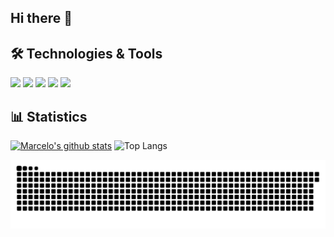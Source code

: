 ## Hi there 👋

## 🛠️ Technologies & Tools
![](https://img.shields.io/badge/Code-PHP-informational?style=flat&color=informational&logo=php)
![](https://img.shields.io/badge/Code-JavaScript-informational?style=flat&color=informational&logo=javascript)
![](https://img.shields.io/badge/Code-React-informational?style=flat&color=informational&logo=react)
![](https://img.shields.io/badge/Code-TypeScript-informational?style=flat&color=informational%logo=typescript)
![](https://img.shields.io/badge/Code-Node-informational?style=flat&color=informational&logo=node.js)


## 📊 Statistics
[![Marcelo's github stats](https://github-readme-stats.vercel.app/api?username=K0rosu&theme=dark&count_private=true)](https://github.com/anuraghazra/github-readme-stats)
![Top Langs](https://github-readme-stats.vercel.app/api/top-langs/?username=K0rosu&layout=compact&theme=transparent) 

<picture>
  <source media="(prefers-color-scheme: dark)" srcset="https://raw.githubusercontent.com/k0rosu/k0rosu/output/github-contribution-grid-snake-dark.svg">
  <source media="(prefers-color-scheme: light)" srcset="https://raw.githubusercontent.com/k0rosu/k0rosu/output/github-contribution-grid-snake.svg">
  <img alt="github contribution grid snake animation" src="https://raw.githubusercontent.com/k0rosu/k0rosu/output/github-contribution-grid-snake.svg">
</picture>

<!--
**K0rosu/K0rosu** is a ✨ _special_ ✨ repository because its `README.md` (this file) appears on your GitHub profile.

Here are some ideas to get you started:

- 🔭 I’m currently working on ...
- 🌱 I’m currently learning ...
- 👯 I’m looking to collaborate on ...
- 🤔 I’m looking for help with ...
- 💬 Ask me about ...
- 📫 How to reach me: ...
- 😄 Pronouns: ...
- ⚡ Fun fact: ...
-->
